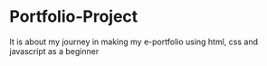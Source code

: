 # Portfolio-Project
It is about my journey in making my e-portfolio using html, css and javascript as a beginner
